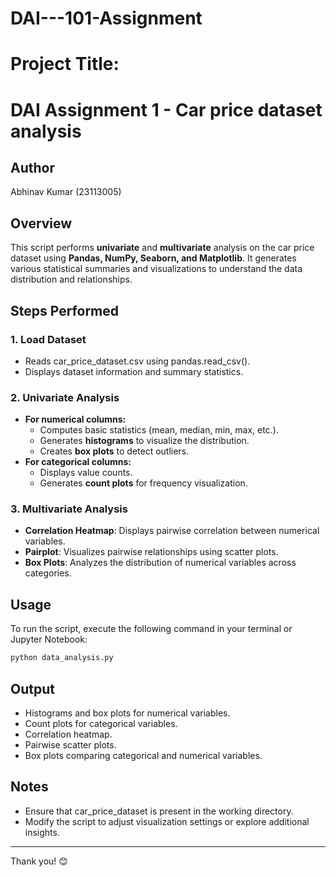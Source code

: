# DAI---101-Assignment
# Project Title:
# DAI Assignment 1 - Car price dataset analysis

## Author
Abhinav Kumar (23113005)

## Overview
This script performs **univariate** and **multivariate** analysis on the car price dataset using **Pandas, NumPy, Seaborn, and Matplotlib**. It generates various statistical summaries and visualizations to understand the data distribution and relationships.

## Steps Performed
### 1. Load Dataset
- Reads car_price_dataset.csv using pandas.read_csv().
- Displays dataset information and summary statistics.

### 2. Univariate Analysis
- **For numerical columns:**
  - Computes basic statistics (mean, median, min, max, etc.).
  - Generates **histograms** to visualize the distribution.
  - Creates **box plots** to detect outliers.
- **For categorical columns:**
  - Displays value counts.
  - Generates **count plots** for frequency visualization.

### 3. Multivariate Analysis
- **Correlation Heatmap**: Displays pairwise correlation between numerical variables.
- **Pairplot**: Visualizes pairwise relationships using scatter plots.
- **Box Plots**: Analyzes the distribution of numerical variables across categories.

## Usage
To run the script, execute the following command in your terminal or Jupyter Notebook:

```bash
python data_analysis.py
```

## Output
- Histograms and box plots for numerical variables.
- Count plots for categorical variables.
- Correlation heatmap.
- Pairwise scatter plots.
- Box plots comparing categorical and numerical variables.

## Notes
- Ensure that car_price_dataset is present in the working directory.
- Modify the script to adjust visualization settings or explore additional insights.

---

Thank you! 😊

